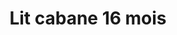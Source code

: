 ---
title: "Lit cabane 16 mois"
categories: [mobilier]
image: "img/lit-cabane-16-mois.jpg"
website: ""

price: 299
progress: 0
contrib: []
acquired: false
---